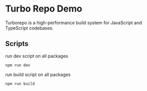 # Turbo Repo Demo
Turborepo is a high-performance build system for JavaScript and TypeScript codebases.

## Scripts
run dev script on all packages
```
npm run dev
```

run build script on all packages
```
npm run build
```
